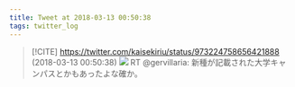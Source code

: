```yaml
---
title: Tweet at 2018-03-13 00:50:38
tags: twitter_log
---
```


> [!CITE] https://twitter.com/kaisekiriu/status/973224758656421888 (2018-03-13 00:50:38)
> ![](https://twitter.com/kaisekiriu/status/973224758656421888)
> RT @gervillaria: 新種が記載された大学キャンパスとかもあったよな確か。
